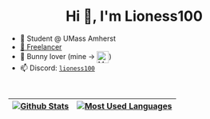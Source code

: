 <h1 align="center">Hi 👋, I'm Lioness100</h1>

- 📝 Student @ UMass Amherst
- [💼 Freelancer](https://www.fiverr.com/lioness_100)
- 🐰 Bunny lover (mine -> <img align="center"
  src="https://cdn.discordapp.com/emojis/748485508912644106.gif" alt="My bunny"
  height="24" width="24">)
- 📫 Discord: [`lioness100`](https://discord.com/users/381490382183333899)

<br />

| <a href="https://github.com/anuraghazra/github-readme-stats"><img align="center" src="https://github-readme-stats-peach-eight-98.vercel.app/api?username=Lioness100&count_private=true&show_icons=true&hide_border=true&hide_title=true" alt="Github Stats" /></a> | <a href="https://github.com/anuraghazra/github-readme-stats"><img align="center" src="https://github-readme-stats-peach-eight-98.vercel.app/api/top-langs/?username=Lioness100&layout=compact&hide_border=true" alt="Most Used Languages" /></a> |
| --------------------------------------------------------------------------------------------------------------------------------------------------------------------------------------------------------------------------------------------------- | --------------------------------------------------------------------------------------------------------------------------------------------------------------------------------------------------------------------------------- |
